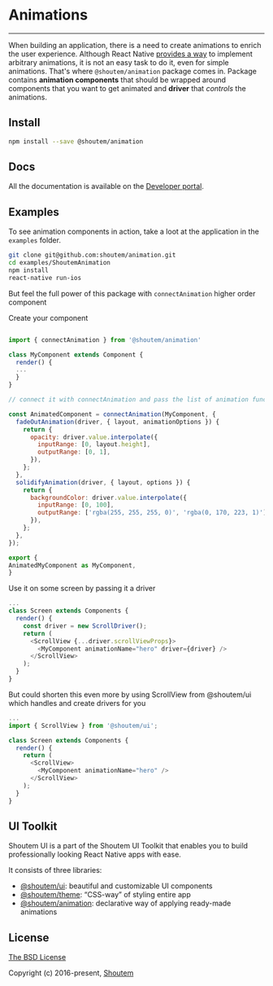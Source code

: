 
# Animations
<hr />

When building an application, there is a need to create animations to enrich the user experience. Although React Native [provides a way](https://facebook.github.io/react-native/docs/animations.html) to implement arbitrary animations, it is not an easy task to do it, even for simple animations. That's where `@shoutem/animation` package comes in. Package contains **animation components** that should be wrapped around components that you want to get animated and **driver** that _controls_ the animations.

## Install

```bash
npm install --save @shoutem/animation
```

## Docs

All the documentation is available on the [Developer portal](http://shoutem.github.io/docs/ui-toolkit/animation/introduction).


## Examples

To see animation components in action, take a loot at the application in the `examples` folder.

```bash
git clone git@github.com:shoutem/animation.git
cd examples/ShoutemAnimation
npm install
react-native run-ios
```

But feel the full power of this package with `connectAnimation` higher order component

Create your component

```javascript

import { connectAnimation } from '@shoutem/animation'

class MyComponent extends Component {
  render() {
  ...
  }
}

// connect it with connectAnimation and pass the list of animation functions

const AnimatedComponent = connectAnimation(MyComponent, {
  fadeOutAnimation(driver, { layout, animationOptions }) {
    return {
      opacity: driver.value.interpolate({
        inputRange: [0, layout.height],
        outputRange: [0, 1],
      }),
    };
  },
  solidifyAnimation(driver, { layout, options }) {
    return {
      backgroundColor: driver.value.interpolate({
        inputRange: [0, 100],
        outputRange: ['rgba(255, 255, 255, 0)', 'rgba(0, 170, 223, 1)'],
      }),
    };
  },
});

export {
AnimatedMyComponent as MyComponent,
}

```

Use it on some screen by passing it a driver


```javascript
...
class Screen extends Components {
  render() {
    const driver = new ScrollDriver();
    return (
      <ScrollView {...driver.scrollViewProps}>
        <MyComponent animationName="hero" driver={driver} />
      </ScrollView>
    );
  }
}
```

But could shorten this even more by using ScrollView from @shoutem/ui which handles and create drivers for you

```javascript
...
import { ScrollView } from '@shoutem/ui';

class Screen extends Components {
  render() {
    return (
      <ScrollView>
        <MyComponent animationName="hero" />
      </ScrollView>
    );
  }
}
```

## UI Toolkit

Shoutem UI is a part of the Shoutem UI Toolkit that enables you to build professionally looking React Native apps with ease.  

It consists of three libraries:

- [@shoutem/ui](https://github.com/shoutem/ui): beautiful and customizable UI components
- [@shoutem/theme](https://github.com/shoutem/theme): “CSS-way” of styling entire app 
- [@shoutem/animation](https://github.com/shoutem/animation): declarative way of applying ready-made  animations

## License

[The BSD License](https://opensource.org/licenses/BSD-3-Clause)

Copyright (c) 2016-present, [Shoutem](http://shoutem.github.io)
